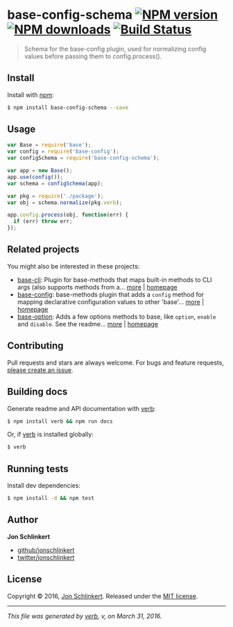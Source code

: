 # base-config-schema [![NPM version](https://img.shields.io/npm/v/base-config-schema.svg?style=flat)](https://www.npmjs.com/package/base-config-schema) [![NPM downloads](https://img.shields.io/npm/dm/base-config-schema.svg?style=flat)](https://npmjs.org/package/base-config-schema) [![Build Status](https://img.shields.io/travis/jonschlinkert/base-config-schema.svg?style=flat)](https://travis-ci.org/jonschlinkert/base-config-schema)

> Schema for the base-config plugin, used for normalizing config values before passing them to config.process().

## Install

Install with [npm](https://www.npmjs.com/):

```sh
$ npm install base-config-schema --save
```

## Usage

```js
var Base = require('base');
var config = require('base-config');
var configSchema = require('base-config-schema');

var app = new Base();
app.use(config());
var schema = configSchema(app);

var pkg = require('./package');
var obj = schema.normalize(pkg.verb);

app.config.process(obj, function(err) {
  if (err) throw err;
});
```

## Related projects

You might also be interested in these projects:

* [base-cli](https://www.npmjs.com/package/base-cli): Plugin for base-methods that maps built-in methods to CLI args (also supports methods from a… [more](https://www.npmjs.com/package/base-cli) | [homepage](https://github.com/node-base/base-cli)
* [base-config](https://www.npmjs.com/package/base-config): base-methods plugin that adds a `config` method for mapping declarative configuration values to other 'base'… [more](https://www.npmjs.com/package/base-config) | [homepage](https://github.com/node-base/base-config)
* [base-option](https://www.npmjs.com/package/base-option): Adds a few options methods to base, like `option`, `enable` and `disable`. See the readme… [more](https://www.npmjs.com/package/base-option) | [homepage](https://github.com/node-base/base-option)

## Contributing

Pull requests and stars are always welcome. For bugs and feature requests, [please create an issue](https://github.com/jonschlinkert/base-config-schema/issues/new).

## Building docs

Generate readme and API documentation with [verb](https://github.com/verbose/verb):

```sh
$ npm install verb && npm run docs
```

Or, if [verb](https://github.com/verbose/verb) is installed globally:

```sh
$ verb
```

## Running tests

Install dev dependencies:

```sh
$ npm install -d && npm test
```

## Author

**Jon Schlinkert**

* [github/jonschlinkert](https://github.com/jonschlinkert)
* [twitter/jonschlinkert](http://twitter.com/jonschlinkert)

## License

Copyright © 2016, [Jon Schlinkert](https://github.com/jonschlinkert).
Released under the [MIT license](https://github.com/jonschlinkert/base-config-schema/blob/master/LICENSE).

***

_This file was generated by [verb](https://github.com/verbose/verb), v, on March 31, 2016._